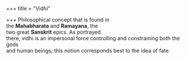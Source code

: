 +++
title = "Vidhi"

+++
Philosophical concept that is found in  
the **Mahabharata** and **Ramayana**, the  
two great **Sanskrit** epics. As portrayed  
there, vidhi is an impersonal force controlling and constraining both the gods  
and human beings; this notion corresponds best to the idea of fate.